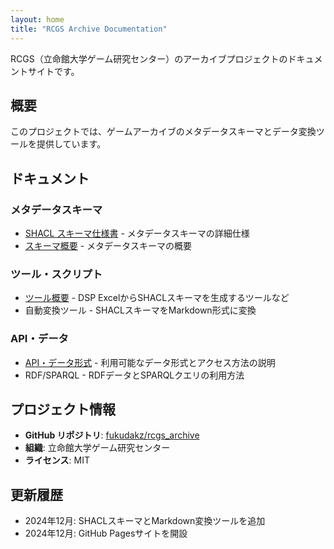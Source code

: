 ```yaml
---
layout: home
title: "RCGS Archive Documentation"
---
```


RCGS（立命館大学ゲーム研究センター）のアーカイブプロジェクトのドキュメントサイトです。

## 概要

このプロジェクトでは、ゲームアーカイブのメタデータスキーマとデータ変換ツールを提供しています。

## ドキュメント

### メタデータスキーマ
- [SHACL スキーマ仕様書](schema/rcgs_schema_specification/) - メタデータスキーマの詳細仕様
- [スキーマ概要](schema/) - メタデータスキーマの概要

### ツール・スクリプト
- [ツール概要](tools/) - DSP ExcelからSHACLスキーマを生成するツールなど
- 自動変換ツール - SHACLスキーマをMarkdown形式に変換

### API・データ
- [API・データ形式](api/) - 利用可能なデータ形式とアクセス方法の説明
- RDF/SPARQL - RDFデータとSPARQLクエリの利用方法

## プロジェクト情報

- **GitHub リポジトリ**: [fukudakz/rcgs_archive](https://github.com/fukudakz/rcgs_archive)
- **組織**: 立命館大学ゲーム研究センター
- **ライセンス**: MIT

## 更新履歴

- 2024年12月: SHACLスキーマとMarkdown変換ツールを追加
- 2024年12月: GitHub Pagesサイトを開設

